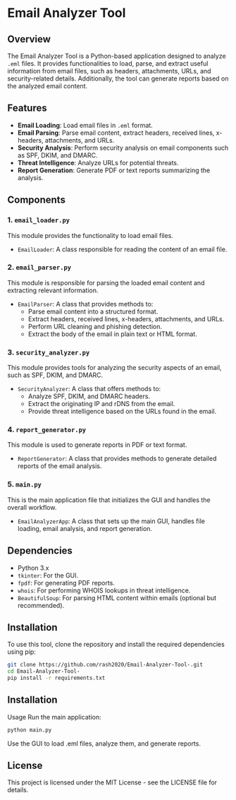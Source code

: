 # Email Analyzer Tool

## Overview

The Email Analyzer Tool is a Python-based application designed to analyze `.eml` files. It provides functionalities to load, parse, and extract useful information from email files, such as headers, attachments, URLs, and security-related details. Additionally, the tool can generate reports based on the analyzed email content.

## Features

- **Email Loading**: Load email files in `.eml` format.
- **Email Parsing**: Parse email content, extract headers, received lines, x-headers, attachments, and URLs.
- **Security Analysis**: Perform security analysis on email components such as SPF, DKIM, and DMARC.
- **Threat Intelligence**: Analyze URLs for potential threats.
- **Report Generation**: Generate PDF or text reports summarizing the analysis.

## Components

### 1. `email_loader.py`
This module provides the functionality to load email files.

- `EmailLoader`: A class responsible for reading the content of an email file.

### 2. `email_parser.py`
This module is responsible for parsing the loaded email content and extracting relevant information.

- `EmailParser`: A class that provides methods to:
  - Parse email content into a structured format.
  - Extract headers, received lines, x-headers, attachments, and URLs.
  - Perform URL cleaning and phishing detection.
  - Extract the body of the email in plain text or HTML format.

### 3. `security_analyzer.py`
This module provides tools for analyzing the security aspects of an email, such as SPF, DKIM, and DMARC.

- `SecurityAnalyzer`: A class that offers methods to:
  - Analyze SPF, DKIM, and DMARC headers.
  - Extract the originating IP and rDNS from the email.
  - Provide threat intelligence based on the URLs found in the email.

### 4. `report_generator.py`
This module is used to generate reports in PDF or text format.

- `ReportGenerator`: A class that provides methods to generate detailed reports of the email analysis.

### 5. `main.py`
This is the main application file that initializes the GUI and handles the overall workflow.

- `EmailAnalyzerApp`: A class that sets up the main GUI, handles file loading, email analysis, and report generation.

## Dependencies

- Python 3.x
- `tkinter`: For the GUI.
- `fpdf`: For generating PDF reports.
- `whois`: For performing WHOIS lookups in threat intelligence.
- `BeautifulSoup`: For parsing HTML content within emails (optional but recommended).

## Installation

To use this tool, clone the repository and install the required dependencies using pip:

```bash
git clone https://github.com/rash2020/Email-Analyzer-Tool-.git
cd Email-Analyzer-Tool-
pip install -r requirements.txt
```

## Installation
Usage
Run the main application:

```bash
python main.py
```

Use the GUI to load .eml files, analyze them, and generate reports.  

## License   

This project is licensed under the MIT License - see the LICENSE file for details.

